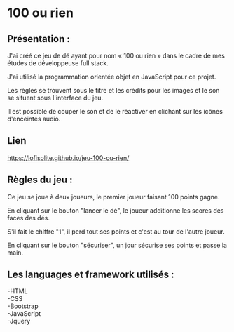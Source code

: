 # 100 ou rien

## Présentation :

J'ai créé ce jeu de dé ayant pour nom « 100 ou rien » dans le cadre de mes études de développeuse full stack.

J'ai utilisé la programmation orientée objet en JavaScript pour ce projet.

Les règles se trouvent sous le titre et les crédits pour les images et le son se situent sous l'interface du jeu.

Il est possible de couper le son et de le réactiver en clichant sur les icônes d'enceintes audio.

## Lien
https://lofisolite.github.io/jeu-100-ou-rien/

## Règles du jeu :
Ce jeu se joue à deux joueurs, le premier joueur faisant 100 points gagne.

En cliquant sur le bouton "lancer le dé", le joueur additionne les scores des faces des dés. 

S'il fait le chiffre "1", il perd tout ses points et c'est au tour de l'autre joueur.

En cliquant sur le bouton "sécuriser", un jour sécurise ses points et passe la main.


## Les languages et framework utilisés :
-HTML  
-CSS  
-Bootstrap  
-JavaScript  
-Jquery  
